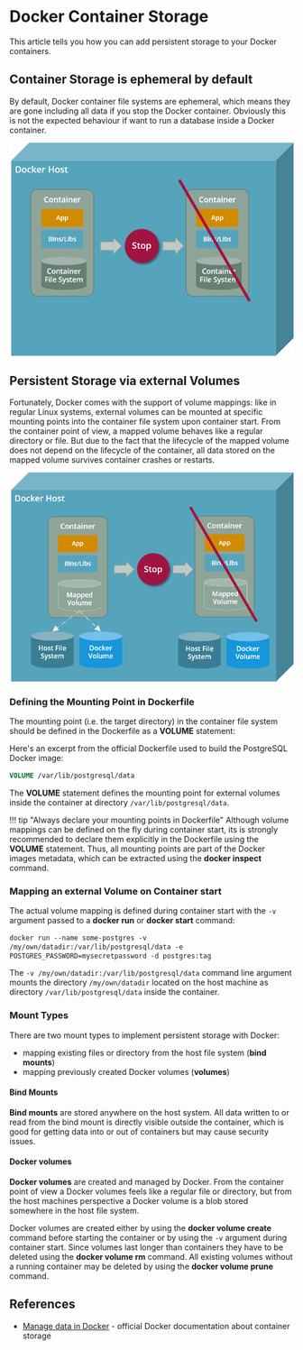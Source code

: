 # Docker Container Storage

This article tells you how you can add persistent storage to your Docker containers.

## Container Storage is ephemeral by default

By default, Docker container file systems are ephemeral, 
which means they are gone including all data if you stop the Docker container.
Obviously this is not the expected behaviour if want to run a database inside a Docker container.

![](img/docker_container_filesystem.png)

## Persistent Storage via external Volumes

Fortunately, Docker comes with the support of volume mappings: like in regular Linux systems, external
volumes can be mounted at specific mounting points into the container file system upon container start.
From the container point of view, a mapped volume behaves like a regular directory or file.
But due to the fact that the lifecycle of the mapped volume does not depend on the lifecycle of the container,
all data stored on the mapped volume survives container crashes or restarts. 

![](img/docker_container_mapped_volumes.png)

### Defining the Mounting Point in Dockerfile

The mounting point (i.e. the target directory) in the container file system should be defined in the Dockerfile as a __VOLUME__ statement:

Here's an excerpt from the official Dockerfile used to build the PostgreSQL Docker image:

```dockerfile
VOLUME /var/lib/postgresql/data
```

The __VOLUME__ statement defines the mounting point for external volumes inside the container at directory `/var/lib/postgresql/data`.

!!! tip "Always declare your mounting points in Dockerfile"
    Although volume mappings can be defined on the fly during container start, 
    its is strongly recommended to declare them explicitly in the Dockerfile using
    the __VOLUME__ statement. Thus, all mounting points are part of the Docker images metadata,
    which can be extracted using the __docker inspect__ command.
    
### Mapping an external Volume on Container start

The actual volume mapping is defined during container start with the `-v` argument passed to a __docker run__ or __docker start__ command:

```shell
docker run --name some-postgres -v /my/own/datadir:/var/lib/postgresql/data -e POSTGRES_PASSWORD=mysecretpassword -d postgres:tag
```

The `-v /my/own/datadir:/var/lib/postgresql/data` command line argument mounts the directory `/my/own/datadir` 
located on the host machine as directory `/var/lib/postgresql/data` inside the container.  

### Mount Types

There are two mount types to implement persistent storage with Docker:

* mapping existing files or directory from the host file system (__bind mounts__)
* mapping previously created Docker volumes (__volumes__)

#### Bind Mounts 

__Bind mounts__ are stored anywhere on the host system. 
All data written to or read from the bind mount is directly visible outside the container, which is good for getting data into or out of containers but may cause security issues.
 
#### Docker volumes

__Docker volumes__ are created and managed by Docker.
From the container point of view a Docker volumes feels like a regular file or directory, but from the host machines 
perspective a Docker volume is a blob stored somewhere in the host file system.

Docker volumes are created either by using the __docker volume create__ command before starting the container or by
using the `-v` argument during container start. Since volumes last longer than containers they have to be deleted using 
the __docker volume rm__ command. All existing volumes without a running container may be deleted by using the __docker volume prune__ command.
    
## References

* [Manage data in Docker](https://docs.docker.com/storage/) - official Docker documentation about container storage
